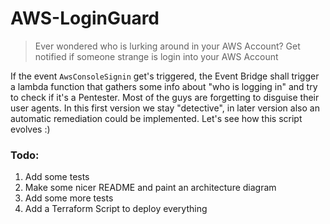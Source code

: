 # AWS-LoginGuard

> Ever wondered who is lurking around in your AWS Account? Get notified if someone strange is login into your AWS Account

If the event `AwsConsoleSignin` get's triggered, the Event Bridge shall trigger a lambda function that gathers some info about "who is logging in" and try to check if it's a Pentester. Most of the guys are forgetting to disguise their user agents. In this first version we stay "detective", in later version also an automatic remediation could be implemented. Let's see how this script evolves :)

### Todo:
1. Add some tests
2. Make some nicer README and paint an architecture diagram
3. Add some more tests
4. Add a Terraform Script to deploy everything
